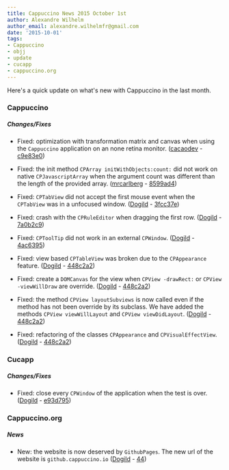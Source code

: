 ```yaml
---
title: Cappuccino News 2015 October 1st
author: Alexandre Wilhelm
author_email: alexandre.wilhelmfr@gmail.com
date: '2015-10-01'
tags:
- Cappuccino
- objj
- update
- cucapp
- cappuccino.org
---
```


Here's a quick update on what's new with Cappuccino in the last month.

### Cappuccino

##### Changes/Fixes

- Fixed: optimization with transformation matrix and canvas when using the `Cappuccino` application on an none retina monitor. ([cacaodev](https://github.com/cacaodev) - [c9e83e0](https://github.com/cappuccino/cappuccino/commit/c9e83e051763c09e9a3ba5e591b463d5c102b491))

- Fixed: the init method `CPArray initWithObjects:count:` did not work on native `CPJavascriptArray` when the argument count was different than the length of the provided array. ([mrcarlberg](https://github.com/mrcarlberg) - [8599ad4](https://github.com/cappuccino/cappuccino/commit/8599ad4a3c38c1030ca9b878e73a25d9e449fa2e))

- Fixed: `CPTabView` did not accept the first mouse event when the `CPTabView` was in a unfocused window. ([Dogild](https://github.com/dogild) - [3fcc37e](https://github.com/cappuccino/cappuccino/commit/3fcc37e0869685771bf6c819b9e974a1899ef106))

- Fixed: crash with the `CPRuleEditor` when dragging the first row. ([Dogild](https://github.com/dogild) - [7a0b2c9](https://github.com/cappuccino/cappuccino/commit/7a0b2c958b2d94d9e3c83f4cfa6c38cace75d68f))

- Fixed: `CPToolTip` did not work in an external `CPWindow`. ([Dogild](https://github.com/dogild) - [4ac6395](https://github.com/cappuccino/cappuccino/commit/4ac63950adeba3196c649a46706bac3cbc47bdc2))

- Fixed: view based `CPTableView` was broken due to the `CPAppearance` feature. ([Dogild](https://github.com/dogild) - [448c2a2](https://github.com/cappuccino/cappuccino/commit/448c2a27d4566fd19e0504bb5d884ee7b37a6407))

- Fixed: create a `DOMCanvas` for the view when `CPView -drawRect:` or `CPView -viewWillDraw` are override. ([Dogild](https://github.com/dogild) - [448c2a2](https://github.com/cappuccino/cappuccino/commit/448c2a27d4566fd19e0504bb5d884ee7b37a6407))

- Fixed: the method `CPView layoutSubviews` is now called even if the method has not been override by its subclass. We have added the methods `CPView viewWillLayout` and `CPView viewDidLayout`. ([Dogild](https://github.com/dogild) - [448c2a2](https://github.com/cappuccino/cappuccino/commit/448c2a27d4566fd19e0504bb5d884ee7b37a6407))

- Fixed: refactoring of the classes `CPAppearance` and `CPVisualEffectView`. ([Dogild](https://github.com/dogild) - [448c2a2](https://github.com/cappuccino/cappuccino/commit/448c2a27d4566fd19e0504bb5d884ee7b37a6407))


### Cucapp

##### Changes/Fixes

- Fixed: close every `CPWindow` of the application when the test is over. ([Dogild](https://github.com/dogild) - [e93d795](https://github.com/cappuccino/cucapp/commit/e93d79552e7ef4ff01d73749e925ade99aa02399))

### Cappuccino.org

##### News

- New: the website is now deserved by `GithubPages`. The new url of the website is `github.cappuccino.io` ([Dogild](https://github.com/dogild) - [44](https://github.com/cappuccino/cappuccino.org/pull/44))